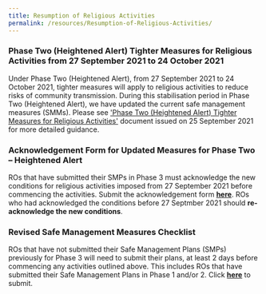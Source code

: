 ```yaml
---
title: Resumption of Religious Activities
permalink: /resources/Resumption-of-Religious-Activities/
---
```

### Phase Two (Heightened Alert) Tighter Measures for Religious Activities from 27 September 2021 to 24 October 2021

Under Phase Two (Heightened Alert), from 27 September 2021 to 24 October 2021, tighter measures will apply to religious activities to reduce risks of community transmission.  During this stabilisation period in Phase Two (Heightened Alert), we have updated the current safe management measures (SMMs). Please see ['Phase Two (Heightened Alert) Tighter Measures for Religious Activities'](/files/PhaseTwoTighterMeasuresReligiousActivities25Sep2021.pdf) document issued on 25 September 2021 for more detailed guidance. 

### Acknowledgement Form for Updated Measures for Phase Two – Heightened Alert

ROs that have submitted their SMPs in Phase 3 must acknowledge the new conditions for religious activities imposed from 27 September 2021 before commencing the activities. Submit the acknowledgement form **[here](https://go.gov.sg/AckFormTOP2HA)**. ROs who had acknowledged the conditions before 27 Septmber 2021 should **re-acknowledge the new conditions**.

### Revised Safe Management Measures Checklist 

ROs that have not submitted their Safe Management Plans (SMPs) previously for Phase 3 will need to submit their plans, at least 2 days before commencing any activities outlined above. This includes ROs that have submitted their Safe Management Plans in Phase 1 and/or 2. Click **[here](https://go.gov.sg/phase3smpha)** to submit.